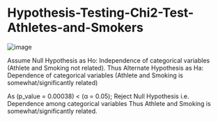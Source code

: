 # Hypothesis-Testing-Chi2-Test-Athletes-and-Smokers


![image](https://user-images.githubusercontent.com/88499570/142604630-28cbda53-03c6-4076-9eaf-8113ba3f0db8.png)


Assume Null Hypothesis as Ho: Independence of categorical variables (Athlete and Smoking not related). Thus Alternate Hypothesis as Ha: Dependence of categorical variables (Athlete and Smoking is somewhat/significantly related)

As (p_value = 0.00038) < (α = 0.05); Reject Null Hypothesis i.e. Dependence among categorical variables Thus Athlete and Smoking is somewhat/significantly related.
